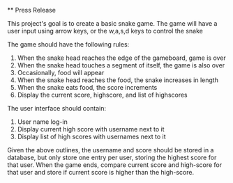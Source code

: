 ** Press Release

This project's goal is to create a basic snake game. 
The game will have a user input using arrow keys, or the w,a,s,d keys to control the snake

The game should have the following rules:
1. When the snake head reaches the edge of the gameboard, game is over
2. When the snake head touches a segment of itself, the game is also over
3. Occasionally, food will appear
4. When the snake head reaches the food, the snake increases in length
5. When the snake eats food, the score increments
6. Display the current score, highscore, and list of highscores

The user interface should contain:
1. User name log-in
2. Display current high score with username next to it
3. Display list of high scores with usernames next to it

Given the above outlines, the username and score should be stored in a database, but only store one entry per user, storing the highest score for that user. When the game ends, compare current score and high-score for that user and store if current score is higher than the high-score.

